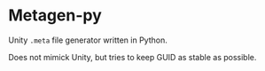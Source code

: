 # Metagen-py

Unity `.meta` file generator written in Python.

Does not mimick Unity, but tries to keep GUID as stable as possible.
